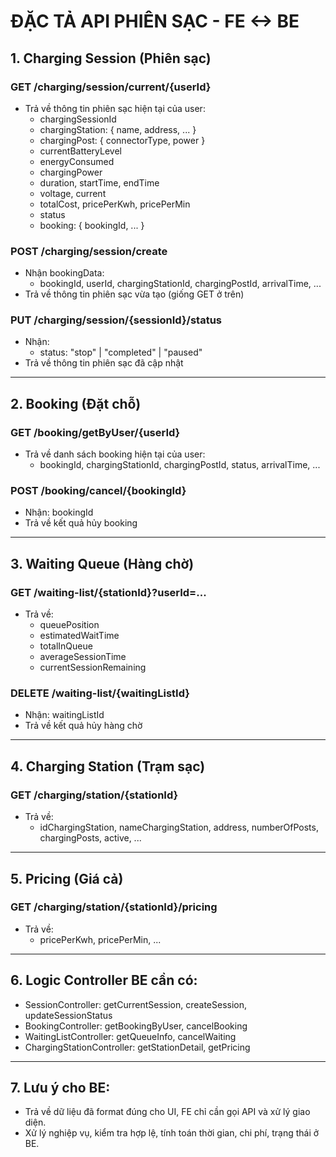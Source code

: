 # ĐẶC TẢ API PHIÊN SẠC - FE <-> BE

## 1. Charging Session (Phiên sạc)
### GET /charging/session/current/{userId}
- Trả về thông tin phiên sạc hiện tại của user:
  - chargingSessionId
  - chargingStation: { name, address, ... }
  - chargingPost: { connectorType, power }
  - currentBatteryLevel
  - energyConsumed
  - chargingPower
  - duration, startTime, endTime
  - voltage, current
  - totalCost, pricePerKwh, pricePerMin
  - status
  - booking: { bookingId, ... }

### POST /charging/session/create
- Nhận bookingData:
  - bookingId, userId, chargingStationId, chargingPostId, arrivalTime, ...
- Trả về thông tin phiên sạc vừa tạo (giống GET ở trên)

### PUT /charging/session/{sessionId}/status
- Nhận:
  - status: "stop" | "completed" | "paused"
- Trả về thông tin phiên sạc đã cập nhật

---

## 2. Booking (Đặt chỗ)
### GET /booking/getByUser/{userId}
- Trả về danh sách booking hiện tại của user:
  - bookingId, chargingStationId, chargingPostId, status, arrivalTime, ...

### POST /booking/cancel/{bookingId}
- Nhận: bookingId
- Trả về kết quả hủy booking

---

## 3. Waiting Queue (Hàng chờ)
### GET /waiting-list/{stationId}?userId=...
- Trả về:
  - queuePosition
  - estimatedWaitTime
  - totalInQueue
  - averageSessionTime
  - currentSessionRemaining

### DELETE /waiting-list/{waitingListId}
- Nhận: waitingListId
- Trả về kết quả hủy hàng chờ

---

## 4. Charging Station (Trạm sạc)
### GET /charging/station/{stationId}
- Trả về:
  - idChargingStation, nameChargingStation, address, numberOfPosts, chargingPosts, active, ...

---

## 5. Pricing (Giá cả)
### GET /charging/station/{stationId}/pricing
- Trả về:
  - pricePerKwh, pricePerMin, ...

---

## 6. Logic Controller BE cần có:
- SessionController: getCurrentSession, createSession, updateSessionStatus
- BookingController: getBookingByUser, cancelBooking
- WaitingListController: getQueueInfo, cancelWaiting
- ChargingStationController: getStationDetail, getPricing

---

## 7. Lưu ý cho BE:
- Trả về dữ liệu đã format đúng cho UI, FE chỉ cần gọi API và xử lý giao diện.
- Xử lý nghiệp vụ, kiểm tra hợp lệ, tính toán thời gian, chi phí, trạng thái ở BE.
